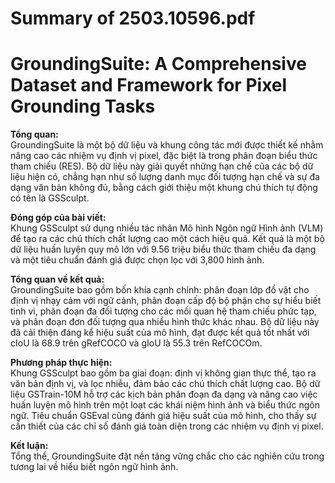 # Summary of 2503.10596.pdf

# GroundingSuite: A Comprehensive Dataset and Framework for Pixel Grounding Tasks

**Tổng quan:**  
GroundingSuite là một bộ dữ liệu và khung công tác mới được thiết kế nhằm nâng cao các nhiệm vụ định vị pixel, đặc biệt là trong phân đoạn biểu thức tham chiếu (RES). Bộ dữ liệu này giải quyết những hạn chế của các bộ dữ liệu hiện có, chẳng hạn như số lượng danh mục đối tượng hạn chế và sự đa dạng văn bản không đủ, bằng cách giới thiệu một khung chú thích tự động có tên là GSSculpt.

**Đóng góp của bài viết:**  
Khung GSSculpt sử dụng nhiều tác nhân Mô hình Ngôn ngữ Hình ảnh (VLM) để tạo ra các chú thích chất lượng cao một cách hiệu quả. Kết quả là một bộ dữ liệu huấn luyện quy mô lớn với 9.56 triệu biểu thức tham chiếu đa dạng và một tiêu chuẩn đánh giá được chọn lọc với 3,800 hình ảnh.

**Tổng quan về kết quả:**  
GroundingSuite bao gồm bốn khía cạnh chính: phân đoạn lớp đồ vật cho định vị nhạy cảm với ngữ cảnh, phân đoạn cấp độ bộ phận cho sự hiểu biết tinh vi, phân đoạn đa đối tượng cho các mối quan hệ tham chiếu phức tạp, và phân đoạn đơn đối tượng qua nhiều hình thức khác nhau. Bộ dữ liệu này đã cải thiện đáng kể hiệu suất của mô hình, đạt được kết quả tốt nhất với cIoU là 68.9 trên gRefCOCO và gIoU là 55.3 trên RefCOCOm.

**Phương pháp thực hiện:**  
Khung GSSculpt bao gồm ba giai đoạn: định vị không gian thực thể, tạo ra văn bản định vị, và lọc nhiễu, đảm bảo các chú thích chất lượng cao. Bộ dữ liệu GSTrain-10M hỗ trợ các kịch bản phân đoạn đa dạng và nâng cao việc huấn luyện mô hình trên một loạt các khái niệm hình ảnh và biểu thức ngôn ngữ. Tiêu chuẩn GSEval cũng đánh giá hiệu suất của mô hình, cho thấy sự cần thiết của các chỉ số đánh giá toàn diện trong các nhiệm vụ định vị pixel.

**Kết luận:**  
Tổng thể, GroundingSuite đặt nền tảng vững chắc cho các nghiên cứu trong tương lai về hiểu biết ngôn ngữ hình ảnh.

